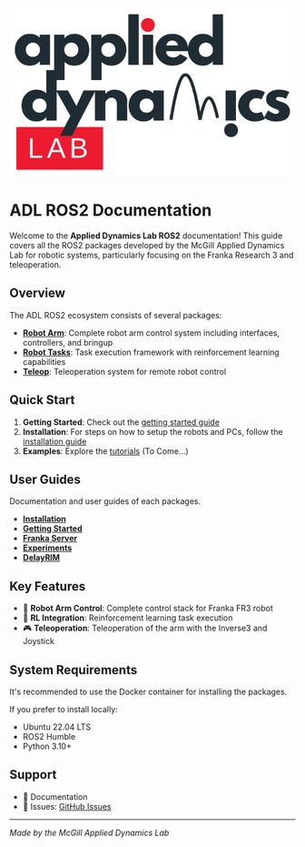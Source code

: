 <p align="center">
    <img src="media/MADL_logo.svg" alt="ADL Logo"/>
</p>

# ADL ROS2 Documentation

Welcome to the **Applied Dynamics Lab ROS2** documentation! 
This guide covers all the ROS2 packages developed by the McGill Applied Dynamics Lab for robotic systems, 
particularly focusing on the Franka Research 3 and teleoperation.

## Overview
The ADL ROS2 ecosystem consists of several packages:

- **[Robot Arm](packages/robot-arm.md)**: Complete robot arm control system including interfaces, controllers, and bringup
- **[Robot Tasks](packages/robot-tasks.md)**: Task execution framework with reinforcement learning capabilities
- **[Teleop](packages/teleop.md)**: Teleoperation system for remote robot control

## Quick Start

1. **Getting Started**: Check out the [getting started guide](user-guide/getting-started.md)
2. **Installation**: For steps on how to setup the robots and PCs, follow the [installation guide](user-guide/installation.md)
3. **Examples**: Explore the [tutorials](tutorials/index.md) (To Come...)


## User Guides
Documentation and user guides of each packages.

- **[Installation](user-guide/installation.md)**
- **[Getting Started](user-guide/getting-started.md)**
- **[Franka Server](user-guide/franka-server.md)**
- **[Experiments](user-guide/experiments.md)**
- **[DelayRIM](user-guide/delay-rim.md)**

## Key Features
- 🦾 **Robot Arm Control**: Complete control stack for Franka FR3 robot
- 🤖 **RL Integration**: Reinforcement learning task execution
- 🎮 **Teleoperation**: Teleoperation of the arm with the Inverse3 and Joystick

## System Requirements

It's recommended to use the Docker container for installing the packages. 


If you prefer to install locally:

- Ubuntu 22.04 LTS
- ROS2 Humble
- Python 3.10+

<!-- 
## Contributing

We welcome contributions! Please see our [contributing guide](developer-guide/contributing.md) for details on:

- Code style and standards
- Pull request process
- Issue reporting
- Development workflow 
-->

## Support

- 📖 Documentation
- 🐛 Issues: [GitHub Issues](https://github.com/McGill-Applied-Dynamics-Lab/ADL-ros2/issues)
<!-- - 💬 Discussions: [GitHub Discussions](https://github.com/McGill-Applied-Dynamics-Lab/ADL-ros2/discussions) -->

---

*Made by the McGill Applied Dynamics Lab*
